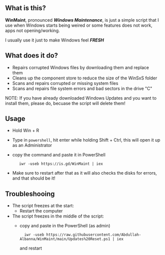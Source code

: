 ## What is this?
**WinMaint**, pronounced ***Windows Maintenance***, is just a simple script that I use when Windows starts being weired or some features does not work, apps not opening/working.

I usually use it just to make Windows feel ***FRESH***

## What does it do?
 * Repairs corrupted Windows files by downloading them and replace them
 * Cleans up the component store to reduce the size of the WinSxS folder
 * Scans and repairs corrupted or missing system files
 * Scans and repairs file system errors and bad sectors in the drive "C"

NOTE: If you have already downloaded Windows Updates and you want to install them, please do, becuase the script will delete them!

## Usage
 * Hold Win + R
 * Type in `powershell`, hit enter while holding Shift + Ctrl, this will open it up as an Administrator
 * copy the command and paste it in PowerShell

          iwr -useb https://is.gd/WinMaint | iex
 * Make sure to restart after that as it will also checks the disks for errors, and that should be it!

## Troubleshooing
 * The script freezes at the start:
   - Restart the computer
 * The script freezes in the middle of the script:
   - copy and paste in the PowerShell (as admin)
     
           iwr -useb https://raw.githubusercontent.com/Abdullah-Albanna/WinMaint/main/Updates%20Reset.ps1 | iex
     and restart
